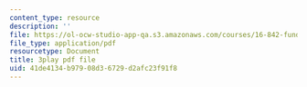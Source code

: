 ```yaml
---
content_type: resource
description: ''
file: https://ol-ocw-studio-app-qa.s3.amazonaws.com/courses/16-842-fundamentals-of-systems-engineering-fall-2015/41de4134b97908d36729d2afc23f91f8_J_y2I09rj_I.pdf
file_type: application/pdf
resourcetype: Document
title: 3play pdf file
uid: 41de4134-b979-08d3-6729-d2afc23f91f8
---
```

